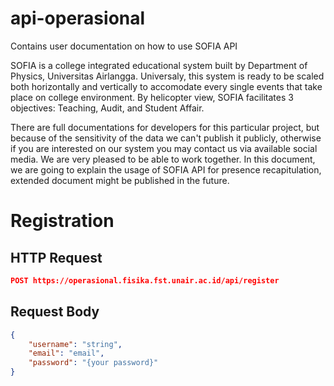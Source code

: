 # api-operasional
Contains user documentation on how to use SOFIA API

SOFIA is a college integrated educational system built by Department of Physics, Universitas Airlangga. Universaly, this system is ready to be scaled both horizontally and vertically to accomodate every single events that take place on college environment. By helicopter view, SOFIA facilitates 3 objectives: Teaching, Audit, and Student Affair.

There are full documentations for developers for this particular project, but because of the sensitivity of the data we can't publish it publicly, otherwise if you are interested on our system you may contact us via available social media. We are very pleased to be able to work together. In this document, we are going to explain the usage of SOFIA API for presence recapitulation, extended document might be published in the future.

<h1>Registration</h1>

<h2>HTTP Request</h2>

```json
POST https://operasional.fisika.fst.unair.ac.id/api/register
```

<h2>Request Body</h2>

```json
{
    "username": "string",
    "email": "email",
    "password": "{your password}"
}
```




